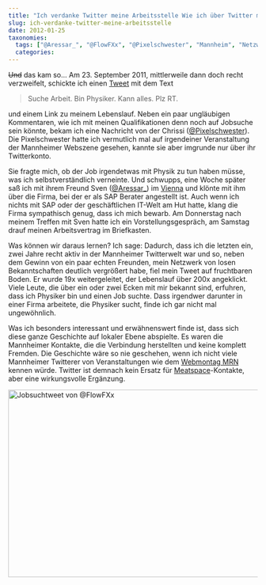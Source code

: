 ```yaml
---
title: "Ich verdanke Twitter meine Arbeitsstelle Wie ich über Twitter meine Arbeitsstelle fand"
slug: ich-verdanke-twitter-meine-arbeitsstelle
date: 2012-01-25
taxonomies:
  tags: ["@Aressar_", "@FlowFXx", "@Pixelschwester", "Mannheim", "Netzwerke", "SAP", "Stellensuche", "Sonstiges"]
  categories: 
---
```


<del datetime="2012-01-26T15:38:07+00:00">Und</del> das kam so... Am 23. September 2011, mittlerweile dann doch recht verzweifelt, schickte ich einen <a href="http://twitter.com/FlowFXx/statuses/117235531968036865">Tweet</a> mit dem Text

<blockquote>
  Suche Arbeit. Bin Physiker. Kann alles. Plz RT.
</blockquote>

und einem Link zu meinem Lebenslauf. Neben ein paar ungläubigen Kommentaren, wie ich mit meinen Qualifikationen denn noch auf Jobsuche sein könnte, bekam ich eine Nachricht von der Chrissi (<a href="http://www.twitter.com/pixelschwester">@Pixelschwester</a>). Die Pixelschwester hatte ich vermutlich mal auf irgendeiner Veranstaltung der Mannheimer Webszene gesehen, kannte sie aber imgrunde nur über ihr Twitterkonto.

Sie fragte mich, ob der Job irgendetwas mit Physik zu tun haben müsse, was ich selbstverständlich verneinte. Und schwupps, eine Woche später saß ich mit ihrem Freund Sven (<a href="http://www.twitter.com/Aressar_">@Aressar_</a>) im <a href="http://www.cafevienna.de">Vienna</a> und klönte mit ihm über die Firma, bei der er als SAP Berater angestellt ist. Auch wenn ich nichts mit SAP oder der geschäftlichen IT-Welt am Hut hatte, klang die Firma sympathisch genug, dass ich mich bewarb. Am Donnerstag nach meinem Treffen mit Sven hatte ich ein Vorstellungsgespräch, am Samstag drauf meinen Arbeitsvertrag im Briefkasten.

Was können wir daraus lernen? Ich sage: Dadurch, dass ich die letzten ein, zwei Jahre recht aktiv in der Mannheimer Twitterwelt war und so, neben dem Gewinn von ein paar echten Freunden, mein Netzwerk von losen Bekanntschaften deutlich vergrößert habe, fiel mein Tweet auf fruchtbaren Boden. Er wurde 19x weitergeleitet, der Lebenslauf über 200x angeklickt. Viele Leute, die über ein oder zwei Ecken mit mir bekannt sind, erfuhren, dass ich Physiker bin und einen Job suchte. Dass irgendwer darunter in einer Firma arbeitete, die Physiker sucht, finde ich gar nicht mal ungewöhnlich.

Was ich besonders interessant und erwähnenswert finde ist, dass sich diese ganze Geschichte auf lokaler Ebene abspielte. Es waren die Mannheimer Kontakte, die die Verbindung herstellten und keine komplett Fremden. Die Geschichte wäre so nie geschehen, wenn ich nicht viele Mannheimer Twitterer von Veranstaltungen wie dem <a href="http://wmmrn.de/">Webmontag MRN</a> kennen würde. Twitter ist demnach kein Ersatz für <a href="http://www.urbandictionary.com/define.php?term=meatspace">Meatspace</a>-Kontakte, aber eine wirkungsvolle Ergänzung.

<img src="https://flowfx.de/wp-content/uploads/2012/01/Twitter-@FlowFXx-Suche-Arbeit.-Bin-Physiker-...-100023-510x379.png" alt="Jobsuchtweet von @FlowFXx" title="Twitter   @FlowFXx  Suche Arbeit. Bin Physiker ...-100023" width="510" height="379" class="aligncenter size-medium wp-image-890">